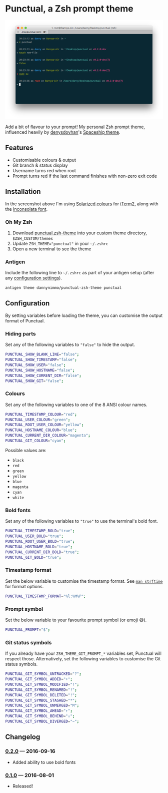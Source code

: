 # Punctual, a Zsh prompt theme

![Screenshot of Punctual in action](./screenshot.png)

Add a bit of flavour to your prompt! My personal Zsh prompt theme, influenced heavily by [denysdovhan](https://github.com/denysdovhan)'s [Spaceship theme](https://github.com/denysdovhan/spaceship-zsh-theme).


## Features

* Customisable colours & output
* Git branch & status display
* Username turns red when root
* Prompt turns red if the last command finishes with non-zero exit code


## Installation

In the screenshot above I'm using [Solarized colours](https://github.com/altercation/solarized/tree/master/iterm2-colors-solarized) for [iTerm2](https://www.iterm2.com/), along with the [Inconsolata font](https://www.google.com/fonts/specimen/Inconsolata).

### Oh My Zsh

1. Download [punctual.zsh-theme](https://raw.githubusercontent.com/dannynimmo/punctual-zsh-theme/v0.1.0/punctual.zsh-theme) into your custom theme directory, `$ZSH_CUSTOM/themes`
2. Update `ZSH_THEME="punctual"` in your `~/.zshrc`
3. Open a new terminal to see the theme

### Antigen
Include the following line to `~/.zshrc` as part of your antigen setup (after any [configuration settings](#configuration)).
```zsh
antigen theme dannynimmo/punctual-zsh-theme punctual
```


## Configuration

By setting variables before loading the theme, you can customise the output format of Punctual.

### Hiding parts

Set any of the following variables to `"false"` to hide the output.

```zsh
PUNCTUAL_SHOW_BLANK_LINE="false";
PUNCTUAL_SHOW_TIMESTAMP="false";
PUNCTUAL_SHOW_USER="false";
PUNCTUAL_SHOW_HOSTNAME="false";
PUNCTUAL_SHOW_CURRENT_DIR="false";
PUNCTUAL_SHOW_GIT="false";
```

### Colours

Set any of the following variables to one of the 8 ANSI colour names.

```zsh
PUNCTUAL_TIMESTAMP_COLOUR="red";
PUNCTUAL_USER_COLOUR="green";
PUNCTUAL_ROOT_USER_COLOUR="yellow";
PUNCTUAL_HOSTNAME_COLOUR="blue";
PUNCTUAL_CURRENT_DIR_COLOUR="magenta";
PUNCTUAL_GIT_COLOUR="cyan";
```

Possible values are:

* `black`
* `red`
* `green`
* `yellow`
* `blue`
* `magenta`
* `cyan`
* `white`

### Bold fonts

Set any of the following variables to `"true"` to use the terminal's bold font.

```zsh
PUNCTUAL_TIMESTAMP_BOLD="true";
PUNCTUAL_USER_BOLD="true";
PUNCTUAL_ROOT_USER_BOLD="true";
PUNCTUAL_HOSTNAME_BOLD="true";
PUNCTUAL_CURRENT_DIR_BOLD="true";
PUNCTUAL_GIT_BOLD="true";
```

### Timestamp format

Set the below variable to customise the timestamp format. See [`man strftime`](http://man7.org/linux/man-pages/man3/strftime.3.html) for format options.

```zsh
PUNCTUAL_TIMESTAMP_FORMAT="%l:%M%P";
```

### Prompt symbol

Set the below variable to your favourite prompt symbol (or emoji 😅).

```zsh
PUNCTUAL_PROMPT="$";
```

### Git status symbols

If you already have your `ZSH_THEME_GIT_PROMPT_*` variables set, Punctual will respect those. Alternatively, set the following variables to customise the Git status symbols.

```zsh
PUNCTUAL_GIT_SYMBOL_UNTRACKED="?";
PUNCTUAL_GIT_SYMBOL_ADDED="+";
PUNCTUAL_GIT_SYMBOL_MODIFIED="!";
PUNCTUAL_GIT_SYMBOL_RENAMED="!";
PUNCTUAL_GIT_SYMBOL_DELETED="!";
PUNCTUAL_GIT_SYMBOL_STASHED="*";
PUNCTUAL_GIT_SYMBOL_UNMERGED="M";
PUNCTUAL_GIT_SYMBOL_AHEAD="↑";
PUNCTUAL_GIT_SYMBOL_BEHIND="↓";
PUNCTUAL_GIT_SYMBOL_DIVERGED="~";
```


## Changelog

### [0.2.0](https://github.com/dannynimmo/punctual-zsh-theme/releases/tag/v0.2.0) — 2016-09-16
* Added ability to use bold fonts

### [0.1.0](https://github.com/dannynimmo/punctual-zsh-theme/releases/tag/v0.1.0) — 2016-08-01
* Released!
